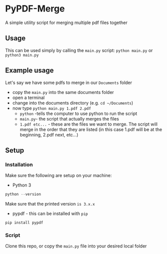 # PyPDF-Merge
A simple utility script for merging multiple pdf files together

## Usage
This can be used simply by calling the `main.py` script:
`python main.py`
or
`python3 main.py`

## Example usage
Let's say we have some pdfs to merge in our `Documents` folder
- copy the `main.py` into the same documents folder
- open a terminal
- change into the documents directory (e.g. `cd ~/Documents`)
- now type `python main.py 1.pdf 2.pdf`
  - `python` -tells the computer to use python to run the script
  - `main.py`- the script that actually merges the files
  - `1.pdf etc...` - these are the files we want to merge. The script will merge in the order that they are listed (in this case 1.pdf will be at the beginning, 2.pdf next, etc...)

## Setup
### Installation
Make sure the following are setup on your machine:
- Python 3
```python
python --version
```
Make sure that the printed version `is 3.x.x`
- pypdf - this can be installed with `pip`
```
pip install pypdf
```
### Script
Clone this repo, or copy the `main.py` file into your desired local folder
